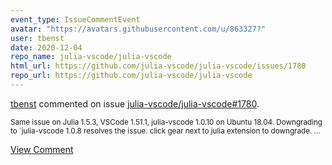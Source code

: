 ```yaml
---
event_type: IssueCommentEvent
avatar: "https://avatars.githubusercontent.com/u/863327?"
user: tbenst
date: 2020-12-04
repo_name: julia-vscode/julia-vscode
html_url: https://github.com/julia-vscode/julia-vscode/issues/1780
repo_url: https://github.com/julia-vscode/julia-vscode
---
```


<a href='https://github.com/tbenst' target='_blank'>tbenst</a> commented on issue <a href='https://github.com/julia-vscode/julia-vscode/issues/1780' target='_blank'>julia-vscode/julia-vscode#1780</a>.

<small>Same issue on Julia 1.5.3, VSCode 1.51.1, julia-vscode 1.0.10 on Ubuntu 18.04. Downgrading to `julia-vscode 1.0.8 resolves the issue. click gear next to julia extension to downgrade....</small>

<a href='https://github.com/julia-vscode/julia-vscode/issues/1780' target='_blank'>View Comment</a>
